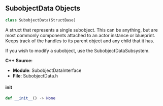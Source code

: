 ## SubobjectData Objects

```python
class SubobjectData(StructBase)
```

A struct that represents a single subobject. This can be anything, but are
most commonly components attached to an actor instance or blueprint. Keeps track
of the handles to its parent object and any child that it has.

If you wish to modify a subobject, use the SubobjectDataSubsystem.

**C++ Source:**

- **Module**: SubobjectDataInterface
- **File**: SubobjectData.h

<a id="unreal.SubobjectData.__init__"></a>

#### __init__

```python
def __init__() -> None
```

<a id="unreal.SubobjectDataHandle"></a>
